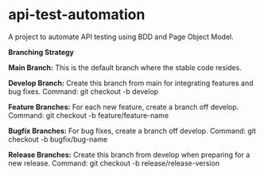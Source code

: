 # api-test-automation
A project to automate API testing using BDD and Page Object Model.

**Branching Strategy**

**Main Branch:** This is the default branch where the stable code resides.

**Develop Branch:** Create this branch from main for integrating features and bug fixes.
Command: git checkout -b develop

**Feature Branches:** For each new feature, create a branch off develop.
Command: git checkout -b feature/feature-name

**Bugfix Branches:** For bug fixes, create a branch off develop.
Command: git checkout -b bugfix/bug-name

**Release Branches:** Create this branch from develop when preparing for a new release.
Command: git checkout -b release/release-version

